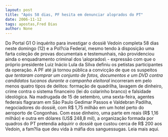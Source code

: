 ```yaml
---
layout: post
title: "Após 58 dias, PF hesita em denunciar aloprados do PT"
date: 2006-11-12
tags: apostas,Fred Dias
author: None
---
```

Do Portal G1
O inquérito para investigar o dossiê Vedoin completa 58 dias neste domingo (12) e a Pol?cia Federal, mesmo tendo à disposição uma farta coleção de provas documentais e testemunhais, não providenciou ainda o enquadramento criminal dos \aloprados\ - expressão com que o próprio presidente Luiz Inácio Lula da Silva definiu os petistas participantes da operação.
A PF até já tornou pública a convicção de que os suspeitos _que tentaram comprar um conjunto de fotos, documentos e um DVD contra candidatos tucanos durante a campanha eleitoral_ incorreram em pelo menos quatro tipos de delitos: formação de quadrilha, lavagem de dinheiro, crime contra o sistema financeiro (lei do colarinho branco) e falsidade ideológica.
Na madrugada de 15 de setembro, uma sexta-feira, agentes federais flagraram em São Paulo Gedimar Passos e Valdebran Padilha, negociadores do dossiê, com R$ 1,75 milhão em um hotel perto do aeroporto de Congonhas. Com esse dinheiro, uma parte em reais (R$ 1,16 milhão) e outra em dólares (US$ 248,8 mil), a organização formada por quadros do PT pretendia adquirir o dossiê que custou cerca de R$ 200 aos Vedoin, a fam?lia que deu vida à máfia dos sanguessugas.
Leia mais aqui. 